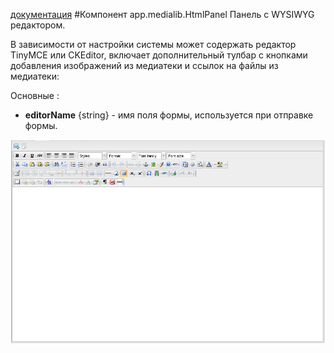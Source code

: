 [документация](readme.md)
#Компонент app.medialib.HtmlPanel
Панель с  WYSIWYG  редактором.

В зависимости от настройки системы может содержать  редактор  TinyMCE или CKEditor, включает дополнительный тулбар с кнопками добавления изображений из медиатеки и ссылок на файлы из медиатеки:

Основные :
* **editorName** {string} - имя поля формы, используется при отправке формы.

![DVelum IDE app.medialib.HtmlPanel](../../images/HtmlPanel.png)